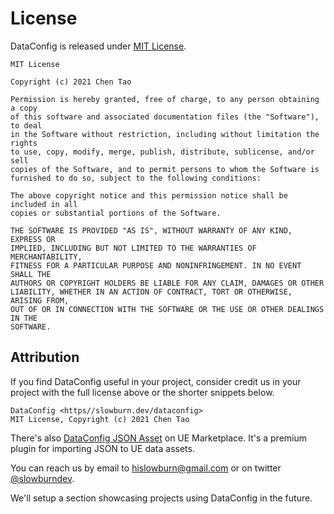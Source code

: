 # License

DataConfig is released under [MIT License][1].

```
MIT License

Copyright (c) 2021 Chen Tao 

Permission is hereby granted, free of charge, to any person obtaining a copy
of this software and associated documentation files (the "Software"), to deal
in the Software without restriction, including without limitation the rights
to use, copy, modify, merge, publish, distribute, sublicense, and/or sell
copies of the Software, and to permit persons to whom the Software is
furnished to do so, subject to the following conditions:

The above copyright notice and this permission notice shall be included in all
copies or substantial portions of the Software.

THE SOFTWARE IS PROVIDED "AS IS", WITHOUT WARRANTY OF ANY KIND, EXPRESS OR
IMPLIED, INCLUDING BUT NOT LIMITED TO THE WARRANTIES OF MERCHANTABILITY,
FITNESS FOR A PARTICULAR PURPOSE AND NONINFRINGEMENT. IN NO EVENT SHALL THE
AUTHORS OR COPYRIGHT HOLDERS BE LIABLE FOR ANY CLAIM, DAMAGES OR OTHER
LIABILITY, WHETHER IN AN ACTION OF CONTRACT, TORT OR OTHERWISE, ARISING FROM,
OUT OF OR IN CONNECTION WITH THE SOFTWARE OR THE USE OR OTHER DEALINGS IN THE
SOFTWARE.
```

## Attribution 

If you find DataConfig useful in your project, consider credit us in your project with the full license above or the shorter snippets below. 

```
DataConfig <https//slowburn.dev/dataconfig>
MIT License, Copyright (c) 2021 Chen Tao
```

There's also [DataConfig JSON Asset][2] on UE Marketplace. It's a premium plugin for importing JSON to UE data assets.

You can reach us by email to <hislowburn@gmail.com> or on twitter [@slowburndev](https://twitter.com/slowburndev). 

We'll setup a section showcasing projects using DataConfig in the future.

[1]: https://choosealicense.com/licenses/mit/ "MIT License"

[2]: https://www.unrealengine.com/marketplace/en-US/product/dataconfig-json-asset "DataConfig JSON Asset"